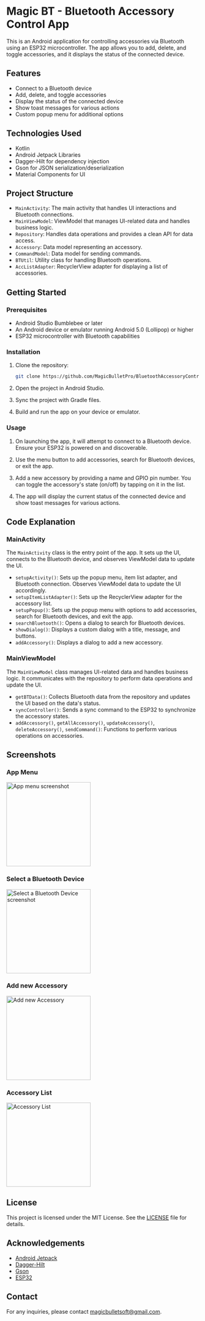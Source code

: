 # Magic BT - Bluetooth Accessory Control App

This is an Android application for controlling accessories via Bluetooth using an ESP32 microcontroller. The app allows you to add, delete, and toggle accessories, and it displays the status of the connected device.

## Features

- Connect to a Bluetooth device
- Add, delete, and toggle accessories
- Display the status of the connected device
- Show toast messages for various actions
- Custom popup menu for additional options

## Technologies Used

- Kotlin
- Android Jetpack Libraries
- Dagger-Hilt for dependency injection
- Gson for JSON serialization/deserialization
- Material Components for UI

## Project Structure

- `MainActivity`: The main activity that handles UI interactions and Bluetooth connections.
- `MainViewModel`: ViewModel that manages UI-related data and handles business logic.
- `Repository`: Handles data operations and provides a clean API for data access.
- `Accessory`: Data model representing an accessory.
- `CommandModel`: Data model for sending commands.
- `BTUtil`: Utility class for handling Bluetooth operations.
- `AccListAdapter`: RecyclerView adapter for displaying a list of accessories.

## Getting Started

### Prerequisites

- Android Studio Bumblebee or later
- An Android device or emulator running Android 5.0 (Lollipop) or higher
- ESP32 microcontroller with Bluetooth capabilities

### Installation

1. Clone the repository:

    ```sh
    git clone https://github.com/MagicBulletPro/BluetoothAccessoryControl-Android.git
    ```

2. Open the project in Android Studio.

3. Sync the project with Gradle files.

4. Build and run the app on your device or emulator.

### Usage

1. On launching the app, it will attempt to connect to a Bluetooth device. Ensure your ESP32 is powered on and discoverable.

2. Use the menu button to add accessories, search for Bluetooth devices, or exit the app.

3. Add a new accessory by providing a name and GPIO pin number. You can toggle the accessory's state (on/off) by tapping on it in the list.

4. The app will display the current status of the connected device and show toast messages for various actions.

## Code Explanation

### MainActivity

The `MainActivity` class is the entry point of the app. It sets up the UI, connects to the Bluetooth device, and observes ViewModel data to update the UI.

- `setupActivity()`: Sets up the popup menu, item list adapter, and Bluetooth connection. Observes ViewModel data to update the UI accordingly.
- `setupItemListAdapter()`: Sets up the RecyclerView adapter for the accessory list.
- `setupPopup()`: Sets up the popup menu with options to add accessories, search for Bluetooth devices, and exit the app.
- `searchBluetooth()`: Opens a dialog to search for Bluetooth devices.
- `showDialog()`: Displays a custom dialog with a title, message, and buttons.
- `addAccessory()`: Displays a dialog to add a new accessory.

### MainViewModel

The `MainViewModel` class manages UI-related data and handles business logic. It communicates with the repository to perform data operations and update the UI.

- `getBTData()`: Collects Bluetooth data from the repository and updates the UI based on the data's status.
- `syncController()`: Sends a sync command to the ESP32 to synchronize the accessory states.
- `addAccessory()`, `getAllAccessory()`, `updateAccessory()`, `deleteAccessory()`, `sendCommand()`: Functions to perform various operations on accessories.


## Screenshots

### App Menu

<img src="/screenshots/scr1.png" alt="App menu screenshot" width="220"/>

### Select a Bluetooth Device

<img src="/screenshots/scr2.png" alt="Select a Bluetooth Device screenshot" width="220"/>

### Add new Accessory

<img src="/screenshots/scr3.png" alt="Add new Accessory" width="220"/>

### Accessory List

<img src="/screenshots/scr4.png" alt="Accessory List" width="220"/>

## License

This project is licensed under the MIT License. See the [LICENSE](LICENSE) file for details.

## Acknowledgements

- [Android Jetpack](https://developer.android.com/jetpack)
- [Dagger-Hilt](https://dagger.dev/hilt/)
- [Gson](https://github.com/google/gson)
- [ESP32](https://www.espressif.com/en/products/socs/esp32)

## Contact

For any inquiries, please contact [magicbulletsoft@gmail.com](mailto:magicbulletsoft@gmail.com).
